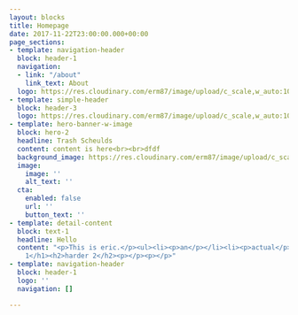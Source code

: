 ```yaml
---
layout: blocks
title: Homepage
date: 2017-11-22T23:00:00.000+00:00
page_sections:
- template: navigation-header
  block: header-1
  navigation:
  - link: "/about"
    link_text: About
  logo: https://res.cloudinary.com/erm87/image/upload/c_scale,w_auto:100:688/q_auto,f_auto,dpr_auto/v1631386137/clttrash/takl_anxqdk.jpg
- template: simple-header
  block: header-3
  logo: https://res.cloudinary.com/erm87/image/upload/c_scale,w_auto:100:688/q_auto,f_auto,dpr_auto/v1631386248/clttrash/altair_logo_128_rzqmjk.png
- template: hero-banner-w-image
  block: hero-2
  headline: Trash Scheulds
  content: content is here<br><br>dfdf
  background_image: https://res.cloudinary.com/erm87/image/upload/c_scale,w_auto:100:688/q_auto,f_auto,dpr_auto/v1631386226/clttrash/UL6A6599_aa58nh.jpg
  image:
    image: ''
    alt_text: ''
  cta:
    enabled: false
    url: ''
    button_text: ''
- template: detail-content
  block: text-1
  headline: Hello
  content: "<p>This is eric.</p><ul><li><p>an</p></li><li><p>actual</p></li><li><p>list</p></li></ul><ol><li><p>numbered</p></li><li><p>list</p></li></ol><h1>header
    1</h1><h2>harder 2</h2><p></p><p></p>"
- template: navigation-header
  block: header-1
  logo: ''
  navigation: []

---
```


